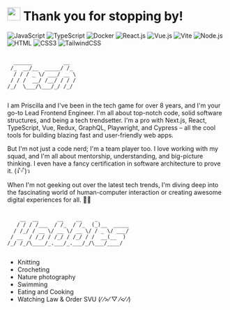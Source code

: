 <h1><img src="https://emojis.slackmojis.com/emojis/images/1531849430/4246/blob-sunglasses.gif?1531849430" width="30"/> Thank you for stopping by! </h1>

![JavaScript](https://img.shields.io/badge/JavaScript-F7DF1E?style=flat-square&logo=javascript&logoColor=black)
![TypeScript](https://img.shields.io/badge/TypeScript-007ACC?style=flat-square&logo=typescript&logoColor=white)
![Docker](https://img.shields.io/badge/Docker-0CC1F3?style=flat-square&logo=docker&logoColor=white)
![React.js](https://img.shields.io/badge/React.js-0081CB?style=flat-square&logo=react&logoColor=61DAFB)
![Vue.js](https://img.shields.io/badge/Vue.js-35495E?style=flat-square&logo=vue.js&logoColor=4FC08D)
![Vite](https://img.shields.io/badge/Vite-593D88?style=flat-square&logo=vite&logoColor=white)
![Node.js](https://img.shields.io/badge/Node.js-43853D?style=flat-square&logo=node.js&logoColor=white)
![HTML](https://img.shields.io/badge/HTML5-E34F26?style=flat-square&logo=html5&logoColor=white)
![CSS3](https://img.shields.io/badge/CSS3-1572B6?style=flat-square&logo=css3&logoColor=white)
![TailwindCSS](https://img.shields.io/badge/Tailwind_CSS-38B2AC?style=flat-square&logo=tailwind-css&logoColor=white)

```

  ______          __  
 /_  __/__  _____/ /_ 
  / / / _ \/ ___/ __ \
 / / /  __/ /__/ / / /
/_/  \___/\___/_/ /_/ 
                      

```

I am Priscilla and I've been in the tech game for over 8 years, and I'm your go-to Lead Frontend Engineer. I'm all about top-notch code, solid software structures, and being a tech trendsetter. I'm a pro with Next.js, React, TypeScript, Vue, Redux, GraphQL, Playwright, and Cypress – all the cool tools for building blazing fast and user-friendly web apps.

But I'm not just a code nerd; I'm a team player too. I love working with my squad, and I'm all about mentorship, understanding, and big-picture thinking. I even have a fancy certification in software architecture to prove it. 	(ง ื▿ ื)ว

When I'm not geeking out over the latest tech trends, I'm diving deep into the fascinating world of human-computer interaction or creating awesome digital experiences for all. 🚀✨


```

    __  __      __    __    _          
   / / / /___  / /_  / /_  (_)__  _____
  / /_/ / __ \/ __ \/ __ \/ / _ \/ ___/
 / __  / /_/ / /_/ / /_/ / /  __(__  ) 
/_/ /_/\____/_.___/_.___/_/\___/____/  
                                       

```

- Knitting
- Crocheting
- Nature photography
- Swimming
- Eating and Cooking
- Watching Law & Order SVU 	(⁄ ⁄>⁄ ▽ ⁄<⁄ ⁄)
